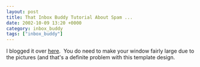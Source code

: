 ```yaml
---
layout: post
title: That Inbox Buddy Tutorial About Spam ...
date: 2002-10-09 13:20 +0000
category: inbox_buddy
tags: ["inbox_buddy"]
---
```

<p>I blogged it over <a href="https://web.archive.org/web/20021013031121/http://www.inboxbuddy.com/blog/2002/10/09.html#a773">here</a>.&nbsp; You do need to make your window fairly large due to the pictures (and that's a definite problem with this template design.</p>